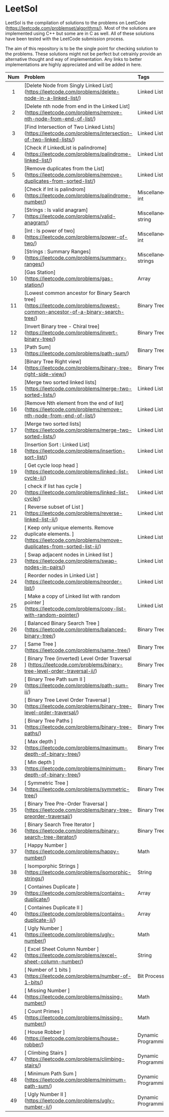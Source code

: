 # LeetSol

LeetSol is the compilation of solutions to the problems on LeetCode (https://leetcode.com/problemset/algorithms/). Most of the solutions are implemented using C++ but some are in C as well. All of these solutions have been tested with the LeetCode submission process. 

The aim of this repository is to be the single point for checking solution to the problems. These solutions might not be perfect but cetrainly provide an alternative thought and way of implementation. Any links to better implementations are highly appreciated and will be added in here. 



Num | Problem | Tags | Solution | Revisit
:-------------: | :------------- | :------------- | :------------- | :-------------
1 | [Delete Node from Singly Linked List]  (https://leetcode.com/problems/delete-node-in-a-linked-list/)| Linked List | [Solution] (https://github.com/gitvipin/LeetSol/blob/master/src/list/deleteNode.cpp)
2 | [Delete nth node from end in the Linked List]  (https://leetcode.com/problems/remove-nth-node-from-end-of-list/) |Linked List | [Solution] (https://github.com/gitvipin/LeetSol/blob/master/src/list/deleteNodeFromEnd.cpp)
3 | [Find Intersection of Two Linked Lists]  (https://leetcode.com/problems/intersection-of-two-linked-lists/) |Linked List | [Solution] (https://github.com/gitvipin/LeetSol/blob/master/src/list/list_intersection.cpp)
4 | [Check if LinkedList is palindrome]  (https://leetcode.com/problems/palindrome-linked-list/) |Linked List | [Solution] (https://github.com/gitvipin/LeetSol/blob/master/src/list/palindrome_llist.cpp)
5 | [Remove duplicates from the List]  (https://leetcode.com/problems/remove-duplicates-from-sorted-list/) |Linked List | [Solution] (https://github.com/gitvipin/LeetSol/blob/master/src/list/removeDuplicates.cpp)
6 | [Check if Int is palindrom]  (https://leetcode.com/problems/palindrome-number/) |Miscellaneous, int | [Solution] (https://github.com/gitvipin/LeetSol/blob/master/src/misc/int_palindrome.cpp)
7 | [Strings : Is valid anagram]  (https://leetcode.com/problems/valid-anagram/) |Miscellaneous, string | [Solution] (https://github.com/gitvipin/LeetSol/blob/master/src/misc/isAnagram.cpp)
8 | [Int : Is power of two]  (https://leetcode.com/problems/power-of-two/) |Miscellaneous, int | [Solution] (https://github.com/gitvipin/LeetSol/blob/master/src/misc/powerOfTwo.cpp)
9 | [Strings : Summary Ranges]  (https://leetcode.com/problems/summary-ranges/) |Miscellaneous, strings | [Solution] (https://github.com/gitvipin/LeetSol/blob/master/src/misc/summaryRanges.cpp)
10 | [Gas Station]  (https://leetcode.com/problems/gas-station/) | Array | [Solution] (https://github.com/gitvipin/LeetSol/blob/master/src/array/circuitTraverse.cpp)
11 | [Lowest common ancestor for Binary Search tree]  (https://leetcode.com/problems/lowest-common-ancestor-of-a-binary-search-tree/) | Binary Tree | [Solution] (https://github.com/gitvipin/LeetSol/blob/master/src/btree/bst_ancestor.cpp)
12 | [Invert Binary tree - Chiral tree]  (https://leetcode.com/problems/invert-binary-tree/) | Binary Tree | [Solution] (https://github.com/gitvipin/LeetSol/blob/master/src/btree/invertTree.cpp)
13 | [Path Sum]  (https://leetcode.com/problems/path-sum/) | Binary Tree | [Solution] (https://github.com/gitvipin/LeetSol/blob/master/src/btree/pathsum.cpp)
14 | [Binary Tree Right view]  (https://leetcode.com/problems/binary-tree-right-side-view/) | Binary Tree | [Solution] (https://github.com/gitvipin/LeetSol/blob/master/src/btree/rightview.cpp)
15 | [Merge two sorted linked lists]  (https://leetcode.com/problems/merge-two-sorted-lists/) | Linked List | [Solution] (https://github.com/gitvipin/LeetSol/blob/master/src/list/mergSortedLists.cpp)
16 | [Remove Nth element from the end of list]  (https://leetcode.com/problems/remove-nth-node-from-end-of-list/) | Linked List | [Solution] (https://github.com/gitvipin/LeetSol/blob/master/src/list/removeNthFromEnd.cpp)
17 | [Merge two sorted lists]  (https://leetcode.com/problems/merge-two-sorted-lists/) | Linked List | [Solution] (https://github.com/gitvipin/LeetSol/blob/master/src/list/removeNthFromEnd.cpp)
18 | [Insertion Sort : Linked List]  (https://leetcode.com/problems/insertion-sort-list/) | Linked List | [Solution] (https://github.com/gitvipin/LeetSol/blob/master/src/list/insertionSortList.cpp)
19 | [ Get cycle loop head ]  (https://leetcode.com/problems/linked-list-cycle-ii/) | Linked List | [Solution] (https://github.com/gitvipin/LeetSol/blob/master/src/list/loopHead.cpp)
20 | [ check if list has cycle ]  (https://leetcode.com/problems/linked-list-cycle/) | Linked List | [Solution] (https://github.com/gitvipin/LeetSol/blob/master/src/list/hasCycle.cpp)
21 | [ Reverse subset of List ]  (https://leetcode.com/problems/reverse-linked-list-ii/) | Linked List | [Solution] (https://github.com/gitvipin/LeetSol/blob/master/src/list/reverseListSubset.cpp)
22 | [ Keep only unique elements. Remove duplicate elements. ]  (https://leetcode.com/problems/remove-duplicates-from-sorted-list-ii/) | Linked List | [Solution] (https://github.com/gitvipin/LeetSol/blob/master/src/list/keepUniqueList.cpp)
23 | [ Swap adjacent nodes in Linked list ]  (https://leetcode.com/problems/swap-nodes-in-pairs/) | Linked List | [Solution] (https://github.com/gitvipin/LeetSol/blob/master/src/list/swapNodes.cpp)
24 | [ Reorder nodes in Linked List ]  (https://leetcode.com/problems/reorder-list/) | Linked List | [Solution] (https://github.com/gitvipin/LeetSol/blob/master/src/list/reorderList.cpp)
25 | [ Make a copy of Linked list with random pointer ]  (https://leetcode.com/problems/copy-list-with-random-pointer/) | Linked List | [Solution] (https://github.com/gitvipin/LeetSol/blob/master/src/list/randomPtrList.cpp)
26 | [ Balanced Binary Search Tree ]  (https://leetcode.com/problems/balanced-binary-tree/) | Binary Tree | [Solution] (https://github.com/gitvipin/LeetSol/blob/master/src/btree/isBalancedBTree.cpp)
27 | [ Same Tree ]  (https://leetcode.com/problems/same-tree/) | Binary Tree | [Solution] (https://github.com/gitvipin/LeetSol/blob/master/src/btree/sameTree.cpp)
28 | [ Binary Tree (inverted) Level Order Traversal ]  (https://leetcode.com/problems/binary-tree-level-order-traversal-ii/) | Binary Tree | [Solution] (https://github.com/gitvipin/LeetSol/blob/master/src/btree/levelOrderII.cpp)
29 | [ Binary Tree Path sum II ]  (https://leetcode.com/problems/path-sum-ii/) | Binary Tree | [Solution] (https://github.com/gitvipin/LeetSol/blob/master/src/btree/PathSumII.cpp)
30 | [ Binary Tree Level Order Traversal ]  (https://leetcode.com/problems/binary-tree-level-order-traversal/) | Binary Tree | [Solution] (https://github.com/gitvipin/LeetSol/blob/master/src/btree/BTreeLevelOrder.cpp)
31 | [ Binary Tree Paths ]  (https://leetcode.com/problems/binary-tree-paths/) | Binary Tree | [Solution] (https://github.com/gitvipin/LeetSol/blob/master/src/btree/allPaths.cpp)
32 | [ Max depth ]  (https://leetcode.com/problems/maximum-depth-of-binary-tree/) | Binary Tree | [Solution] (https://github.com/gitvipin/LeetSol/blob/master/src/btree/maxDepth.cpp)
33 | [ Min depth ]  (https://leetcode.com/problems/minimum-depth-of-binary-tree/) | Binary Tree | [Solution] (https://github.com/gitvipin/LeetSol/blob/master/src/btree/minDepth.cpp)
34 | [ Symmetric Tree ]  (https://leetcode.com/problems/symmetric-tree/) | Binary Tree | [Solution] (https://github.com/gitvipin/LeetSol/blob/master/src/btree/sameTree.cpp)
35 | [ Binary Tree Pre-Order Traversal ]  (https://leetcode.com/problems/binary-tree-preorder-traversal/) | Binary Tree | [Solution] (https://github.com/gitvipin/LeetSol/blob/master/src/btree/preOrder.cpp)
36 | [ Binary Search Tree Iterator ]  (https://leetcode.com/problems/binary-search-tree-iterator/) | Binary Tree | [Solution] (https://github.com/gitvipin/LeetSol/blob/master/src/btree/BSTIterator.cpp)
37 | [ Happy Number ]  (https://leetcode.com/problems/happy-number/) | Math | [Solution] (https://github.com/gitvipin/LeetSol/blob/master/src/math/HappyNumber.cpp)
38 | [ Isomporphic Strings ]  (https://leetcode.com/problems/isomorphic-strings/) | String | [Solution] (https://github.com/gitvipin/LeetSol/blob/master/src/strings/IsomorphicStrings.cpp)
39 | [ Containes Duplicate ]  (https://leetcode.com/problems/contains-duplicate/) | Array | [Solution] (https://github.com/gitvipin/LeetSol/blob/master/src/array/ContainsDuplicate.cpp)
40 | [ Containes Duplicate II ]  (https://leetcode.com/problems/contains-duplicate-ii/) | Array | [Solution] (https://github.com/gitvipin/LeetSol/blob/master/src/array/ContainsDuplicateII.cpp)
41 | [ Ugly Number ]  (https://leetcode.com/problems/ugly-number/) | Math | [Solution] (https://github.com/gitvipin/LeetSol/blob/master/src/math/UglyNumber.cpp)
42 | [ Excel Sheet Column Number ]  (https://leetcode.com/problems/excel-sheet-column-number/) | String | [Solution] (https://github.com/gitvipin/LeetSol/blob/master/src/strings/ExcelSheetColumnNumber.cpp)
43 | [ Number of 1 bits ]  (https://leetcode.com/problems/number-of-1-bits/) | Bit Processing | [Solution] (https://github.com/gitvipin/LeetSol/blob/master/src/misc/HammingWeight.cpp)
44 | [ Missing Number ]  (https://leetcode.com/problems/missing-number/) | Math | [Solution] (https://github.com/gitvipin/LeetSol/blob/master/src/math/missingNumber.cpp)
45 | [ Count Primes ]  (https://leetcode.com/problems/missing-number/) | Math | [Solution] (https://github.com/gitvipin/LeetSol/blob/master/src/math/missingNumber.cpp)
46 | [ House Robber ]  (https://leetcode.com/problems/house-robber/) | Dynamic Programming | [Solution] (https://github.com/gitvipin/LeetSol/blob/master/src/DP/HouseRobber.cpp)
47 | [ Climbing Stairs ]  (https://leetcode.com/problems/climbing-stairs/) | Dynamic Programming | [Solution] (https://github.com/gitvipin/LeetSol/blob/master/src/DP/ClimbingStairs.cpp)
48 | [ Minimum Path Sum ]  (https://leetcode.com/problems/minimum-path-sum/) | Dynamic Programming | [Solution] (https://github.com/gitvipin/LeetSol/blob/master/src/DP/MinPathSum.cpp)
49 | [ Ugly Number II ]  (https://leetcode.com/problems/ugly-number-ii/) | Dynamic Programming | [Solution] (https://github.com/gitvipin/LeetSol/blob/master/src/DP/UglyNumberII.cpp) | *
